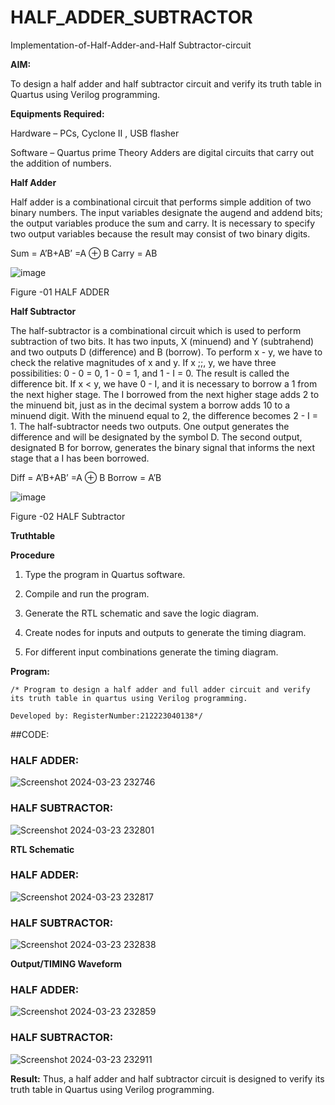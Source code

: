 # HALF_ADDER_SUBTRACTOR

Implementation-of-Half-Adder-and-Half Subtractor-circuit

**AIM:**

To design a half adder and half subtractor circuit and verify its truth table in Quartus using Verilog programming.

**Equipments Required:**

Hardware – PCs, Cyclone II , USB flasher 

Software – Quartus prime Theory Adders are digital circuits that carry out the addition of numbers.

**Half Adder**

Half adder is a combinational circuit that performs simple addition of two binary numbers. The input variables designate the augend and addend bits; the output variables produce the sum and carry. It is necessary to specify two output variables because the result may consist of two binary digits.

Sum = A’B+AB’ =A ⊕ B Carry = AB

![image](https://github.com/naavaneetha/HALF_ADDER_SUBTRACTOR/assets/154305477/bd4a0b2c-cdbc-4184-ab08-81578f121e1f)

Figure -01 HALF ADDER

**Half Subtractor**

The half-subtractor is a combinational circuit which is used to perform subtraction of two bits. It has two inputs, X (minuend) and Y (subtrahend) and two outputs D (difference) and B (borrow). To perform x - y, we have to check the relative magnitudes of x and y. If x ;;, y, we have three possibilities: 0 - 0 = 0, 1 - 0 = 1, and 1 - I = 0. The result is called the difference bit. If x < y, we have 0 - I, and it is necessary to borrow a 1 from the next higher stage. The I borrowed from the next higher stage adds 2 to the minuend bit, just as in the decimal system a borrow adds 10 to a minuend digit. With the minuend equal to 2, the difference becomes 2 - I = 1. The half-subtractor needs two outputs. One output generates the difference and will be designated by the symbol D. The second output, designated B for borrow, generates the binary signal that informs the next stage that a I has been borrowed. 

Diff = A’B+AB’ =A ⊕ B
Borrow = A’B

 ![image](https://github.com/naavaneetha/HALF_ADDER_SUBTRACTOR/assets/154305477/d76b099c-513f-4e7c-843a-e2fd028a531a)

Figure -02 HALF Subtractor

**Truthtable**

**Procedure**

1.	Type the program in Quartus software.

2.	Compile and run the program.

3.	Generate the RTL schematic and save the logic diagram.

4.	Create nodes for inputs and outputs to generate the timing diagram.

5.	For different input combinations generate the timing diagram.


**Program:**
```
/* Program to design a half adder and full adder circuit and verify its truth table in quartus using Verilog programming.

Developed by: RegisterNumber:212223040138*/
```
##CODE:
### HALF ADDER:
![Screenshot 2024-03-23 232746](https://github.com/Aadithya2201/HALF_ADDER_SUBTRACTOR/assets/145917810/53f78446-1982-43fd-8168-dd9f115ca3e6)

### HALF SUBTRACTOR:
![Screenshot 2024-03-23 232801](https://github.com/Aadithya2201/HALF_ADDER_SUBTRACTOR/assets/145917810/50f3b976-beaf-4a7b-8ee8-82ba0a1cc90d)


**RTL Schematic**
### HALF ADDER:
![Screenshot 2024-03-23 232817](https://github.com/Aadithya2201/HALF_ADDER_SUBTRACTOR/assets/145917810/cf71bd7d-edb7-4c7f-8993-6e3142076e60)

### HALF SUBTRACTOR:
![Screenshot 2024-03-23 232838](https://github.com/Aadithya2201/HALF_ADDER_SUBTRACTOR/assets/145917810/21ca84cc-537d-48e3-9ba3-a53976a0765d)

**Output/TIMING Waveform**
### HALF ADDER:
![Screenshot 2024-03-23 232859](https://github.com/Aadithya2201/HALF_ADDER_SUBTRACTOR/assets/145917810/440aced0-44b6-4234-be48-704ea16c8a71)

### HALF SUBTRACTOR:
![Screenshot 2024-03-23 232911](https://github.com/Aadithya2201/HALF_ADDER_SUBTRACTOR/assets/145917810/9f40aa3c-409c-4b37-b803-60db746d3a46)

**Result:**
Thus, a half adder and half subtractor circuit is designed to verify its truth table in Quartus using Verilog programming.
